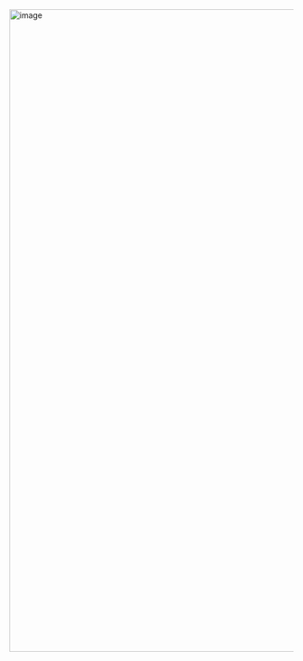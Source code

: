<img width="2262" height="1140" alt="image" src="https://github.com/user-attachments/assets/5cdafae2-55e9-4c7c-88e2-0d8f6c93b02a" />
